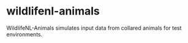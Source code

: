 # wildlifenl-animals

WildlifeNL-Animals simulates input data from collared animals for test environments.